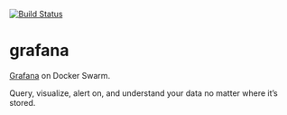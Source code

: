 [![Build Status](https://drone.kiwi-labs.net/api/badges/Diesel-Net/grafana/status.svg)](https://drone.kiwi-labs.net/Diesel-Net/grafana)

# grafana

[Grafana](https://grafana.com/grafana/) on Docker Swarm.

Query, visualize, alert on, and understand your data no matter where it’s stored.
